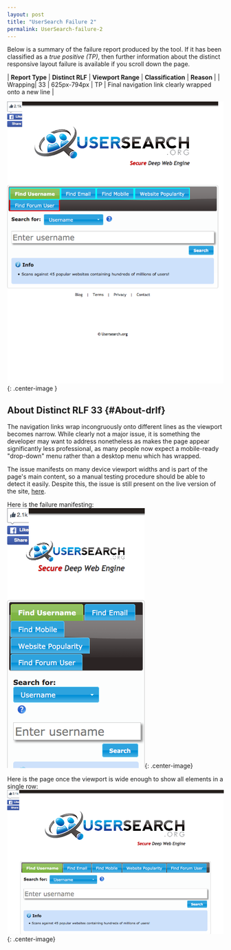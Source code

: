 ```yaml
---
layout: post
title: "UserSearch Failure 2"
permalink: UserSearch-failure-2
---
```

Below is a summary of the failure report produced by the tool. If it has been classified as a *true positive (TP)*, then further information about the distinct responsive layout failure is available if you scroll down the page.

| **Report Type** | **Distinct RLF** | **Viewport Range** | **Classification** | **Reason** |
| Wrapping| 33 | 625px-794px | TP | Final navigation link clearly wrapped onto a new line | 

![Screenshot of the fault](../assets/images/UserSearch/fault2/wrappingWidth709.png){: .center-image }

## About Distinct RLF 33 {#About-drlf}

The navigation links wrap incongruously onto different lines as the viewport becomes narrow. While clearly not a major issue, it is something the developer may want to address nonetheless as makes the page appear significantly less professional, as many people now expect a mobile-ready "drop-down" menu rather than a desktop menu which has wrapped.

The issue manifests on many device viewport widths and is part of the page's main content, so a manual testing procedure should be able to detect it easily. Despite this, the issue is still present on the live version of the site, [here](https://usersearch.org/).

Here is the failure manifesting:
![Bad](../assets/good-bad/rlf33/bad.png){: .center-image}

Here is the page once the viewport is wide enough to show all elements in a single row:
![OK](../assets/good-bad/rlf33/ok.png){: .center-image}
